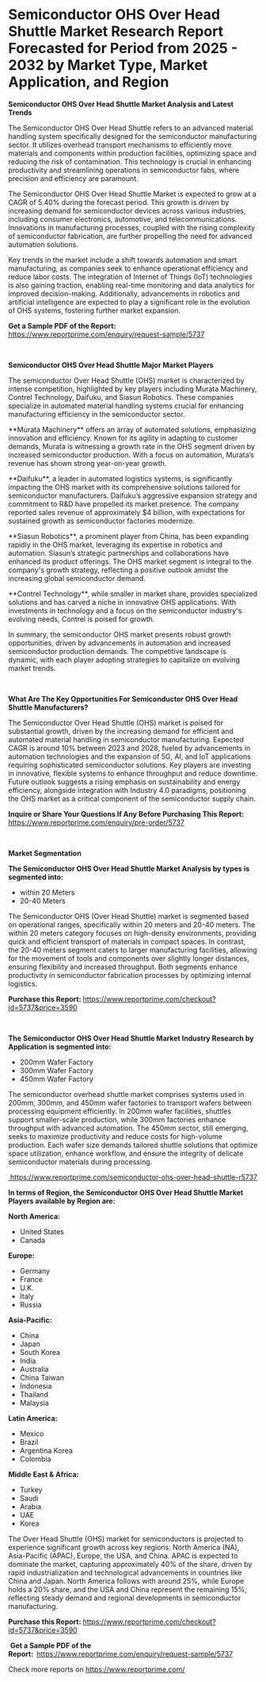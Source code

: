 <p><h1>Semiconductor OHS Over Head Shuttle Market Research Report Forecasted for Period from 2025 -  2032 by Market Type, Market Application, and Region</h1></p><p><strong>Semiconductor OHS Over Head Shuttle Market Analysis and Latest Trends</strong></p>
<p><p>The Semiconductor OHS Over Head Shuttle refers to an advanced material handling system specifically designed for the semiconductor manufacturing sector. It utilizes overhead transport mechanisms to efficiently move materials and components within production facilities, optimizing space and reducing the risk of contamination. This technology is crucial in enhancing productivity and streamlining operations in semiconductor fabs, where precision and efficiency are paramount.</p><p>The Semiconductor OHS Over Head Shuttle Market is expected to grow at a CAGR of 5.40% during the forecast period. This growth is driven by increasing demand for semiconductor devices across various industries, including consumer electronics, automotive, and telecommunications. Innovations in manufacturing processes, coupled with the rising complexity of semiconductor fabrication, are further propelling the need for advanced automation solutions.</p><p>Key trends in the market include a shift towards automation and smart manufacturing, as companies seek to enhance operational efficiency and reduce labor costs. The integration of Internet of Things (IoT) technologies is also gaining traction, enabling real-time monitoring and data analytics for improved decision-making. Additionally, advancements in robotics and artificial intelligence are expected to play a significant role in the evolution of OHS systems, fostering further market expansion.</p></p>
<p><strong>Get a Sample PDF of the Report:&nbsp;</strong> <a href="https://www.reportprime.com/enquiry/request-sample/5737?utm_campaign=3088&utm_medium=2&utm_source=Github&utm_content=ia&utm_term=19032025&utm_id=semiconductor-ohs-over-head-shuttle">https://www.reportprime.com/enquiry/request-sample/5737</a></p>
<p>&nbsp;</p>
<p><strong>Semiconductor OHS Over Head Shuttle Major Market Players</strong></p>
<p><p>The semiconductor Over Head Shuttle (OHS) market is characterized by intense competition, highlighted by key players including Murata Machinery, Contrel Technology, Daifuku, and Siasun Robotics. These companies specialize in automated material handling systems crucial for enhancing manufacturing efficiency in the semiconductor sector.</p><p>**Murata Machinery** offers an array of automated solutions, emphasizing innovation and efficiency. Known for its agility in adapting to customer demands, Murata is witnessing a growth rate in the OHS segment driven by increased semiconductor production. With a focus on automation, Murata’s revenue has shown strong year-on-year growth.</p><p>**Daifuku**, a leader in automated logistics systems, is significantly impacting the OHS market with its comprehensive solutions tailored for semiconductor manufacturers. Daifuku’s aggressive expansion strategy and commitment to R&D have propelled its market presence. The company reported sales revenue of approximately $4 billion, with expectations for sustained growth as semiconductor factories modernize.</p><p>**Siasun Robotics**, a prominent player from China, has been expanding rapidly in the OHS market, leveraging its expertise in robotics and automation. Siasun’s strategic partnerships and collaborations have enhanced its product offerings. The OHS market segment is integral to the company's growth strategy, reflecting a positive outlook amidst the increasing global semiconductor demand.</p><p>**Contrel Technology**, while smaller in market share, provides specialized solutions and has carved a niche in innovative OHS applications. With investments in technology and a focus on the semiconductor industry's evolving needs, Contrel is poised for growth.</p><p>In summary, the semiconductor OHS market presents robust growth opportunities, driven by advancements in automation and increased semiconductor production demands. The competitive landscape is dynamic, with each player adopting strategies to capitalize on evolving market trends.</p></p>
<p>&nbsp;</p>
<p><strong>What Are The Key Opportunities For Semiconductor OHS Over Head Shuttle Manufacturers?</strong></p>
<p><p>The Semiconductor Over Head Shuttle (OHS) market is poised for substantial growth, driven by the increasing demand for efficient and automated material handling in semiconductor manufacturing. Expected CAGR is around 10% between 2023 and 2028, fueled by advancements in automation technologies and the expansion of 5G, AI, and IoT applications requiring sophisticated semiconductor solutions. Key players are investing in innovative, flexible systems to enhance throughput and reduce downtime. Future outlook suggests a rising emphasis on sustainability and energy efficiency, alongside integration with Industry 4.0 paradigms, positioning the OHS market as a critical component of the semiconductor supply chain.</p></p>
<p><strong>Inquire or Share Your Questions If Any Before Purchasing This Report:</strong> <a href="https://www.reportprime.com/enquiry/pre-order/5737?utm_campaign=3088&utm_medium=2&utm_source=Github&utm_content=ia&utm_term=19032025&utm_id=semiconductor-ohs-over-head-shuttle">https://www.reportprime.com/enquiry/pre-order/5737</a></p>
<p>&nbsp;</p>
<p><strong>Market Segmentation</strong></p>
<p><strong>The Semiconductor OHS Over Head Shuttle Market Analysis by types is segmented into:</strong></p>
<p><ul><li>within 20 Meters</li><li>20-40 Meters</li></ul></p>
<p><p>The Semiconductor OHS (Over Head Shuttle) market is segmented based on operational ranges, specifically within 20 meters and 20-40 meters. The within 20 meters category focuses on high-density environments, providing quick and efficient transport of materials in compact spaces. In contrast, the 20-40 meters segment caters to larger manufacturing facilities, allowing for the movement of tools and components over slightly longer distances, ensuring flexibility and increased throughput. Both segments enhance productivity in semiconductor fabrication processes by optimizing internal logistics.</p></p>
<p><strong>Purchase this Report:&nbsp;</strong><a href="https://www.reportprime.com/checkout?id=5737&price=3590&utm_campaign=3088&utm_medium=2&utm_source=Github&utm_content=ia&utm_term=19032025&utm_id=semiconductor-ohs-over-head-shuttle">https://www.reportprime.com/checkout?id=5737&price=3590</a></p>
<p>&nbsp;</p>
<p><strong>The Semiconductor OHS Over Head Shuttle Market Industry Research by Application is segmented into:</strong></p>
<p><ul><li>200mm Wafer Factory</li><li>300mm Wafer Factory</li><li>450mm Wafer Factory</li></ul></p>
<p><p>The semiconductor overhead shuttle market comprises systems used in 200mm, 300mm, and 450mm wafer factories to transport wafers between processing equipment efficiently. In 200mm wafer facilities, shuttles support smaller-scale production, while 300mm factories enhance throughput with advanced automation. The 450mm sector, still emerging, seeks to maximize productivity and reduce costs for high-volume production. Each wafer size demands tailored shuttle solutions that optimize space utilization, enhance workflow, and ensure the integrity of delicate semiconductor materials during processing.</p></p>
<p><a href="https://www.reportprime.com/semiconductor-ohs-over-head-shuttle-r5737?utm_campaign=3088&utm_medium=2&utm_source=Github&utm_content=ia&utm_term=19032025&utm_id=semiconductor-ohs-over-head-shuttle">&nbsp;https://www.reportprime.com/semiconductor-ohs-over-head-shuttle-r5737</a></p>
<p><strong>In terms of Region, the Semiconductor OHS Over Head Shuttle Market Players available by Region are:</strong></p>
<p>
    <p> <strong> North America: </strong>
        <ul>
            <li>United States</li>
            <li>Canada</li>
        </ul>
        </p> 
    <p> <strong> Europe: </strong>
        <ul>
            <li>Germany</li>
            <li>France</li>
            <li>U.K.</li>
            <li>Italy</li>
            <li>Russia</li>
        </ul>
        </p> 
    <p> <strong> Asia-Pacific: </strong>
        <ul>
            <li>China</li>
            <li>Japan</li>
            <li>South Korea</li>
            <li>India</li>
            <li>Australia</li>
            <li>China Taiwan</li>
            <li>Indonesia</li>
            <li>Thailand</li>
            <li>Malaysia</li>
        </ul>
        </p> 
    <p> <strong> Latin America: </strong>
        <ul>
            <li>Mexico</li>
            <li>Brazil</li>
            <li>Argentina Korea</li>
            <li>Colombia</li>
        </ul>
        </p> 
    <p> <strong> Middle East & Africa: </strong>
        <ul>
            <li>Turkey</li>
            <li>Saudi</li>
            <li>Arabia</li>
            <li>UAE</li>
            <li>Korea</li>
        </ul>
    </p>
    </p>
<p><p>The Over Head Shuttle (OHS) market for semiconductors is projected to experience significant growth across key regions: North America (NA), Asia-Pacific (APAC), Europe, the USA, and China. APAC is expected to dominate the market, capturing approximately 40% of the share, driven by rapid industrialization and technological advancements in countries like China and Japan. North America follows with around 25%, while Europe holds a 20% share, and the USA and China represent the remaining 15%, reflecting steady demand and regional developments in semiconductor manufacturing.</p></p>
<p><strong>Purchase this Report: </strong><a href="https://www.reportprime.com/checkout?id=5737&price=3590&utm_campaign=3088&utm_medium=2&utm_source=Github&utm_content=ia&utm_term=19032025&utm_id=semiconductor-ohs-over-head-shuttle">https://www.reportprime.com/checkout?id=5737&price=3590</a></p>
<p>&nbsp;<strong>Get a Sample PDF of the Report:&nbsp;&nbsp;</strong><a href="https://www.reportprime.com/enquiry/request-sample/5737?utm_campaign=3088&utm_medium=2&utm_source=Github&utm_content=ia&utm_term=19032025&utm_id=semiconductor-ohs-over-head-shuttle">https://www.reportprime.com/enquiry/request-sample/5737</a></p>
<p><strong></strong></p>
<p>Check more reports on <a href="https://www.reportprime.com/?utm_campaign=3088&utm_medium=2&utm_source=Github&utm_content=ia&utm_term=19032025&utm_id=semiconductor-ohs-over-head-shuttle">https://www.reportprime.com/</a></p>